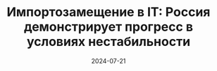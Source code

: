 ---
title: "Импортозамещение в IT: Россия демонстрирует прогресс в условиях нестабильности"
date: 2024-07-21
contentMediaType: "text/markdown"
source: "АБН24, Санкт-Петербург"
source_url: "https://abnews.ru/news/2024/7/21/importozameshhenie-v-it-rossiya-demonstriruet-progress-v-usloviyah-nestabilnosti"
---